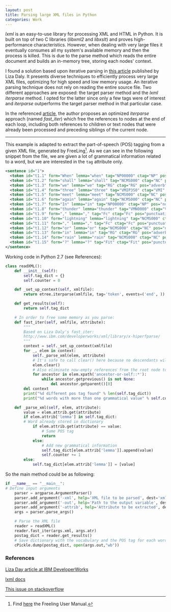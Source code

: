 ```yaml
---
layout: post
title: Parsing large XML files in Python
categories: Work
---
```


*lxml* is an easy-to-use library for processing XML and HTML in Python. It is built on top of two C libraries (*libxml2* and *libxslt*) and proves high-performance characteristics. However, when dealing with very large files it eventually consumes all my system's available memory and then the process is killed. This is due to the parse method which reads the entire document and builds an in-memory tree, storing each nodes' context. 

I found a solution based upon iterative parsing in [this article](https://www.ibm.com/developerworks/xml/library/x-hiperfparse/) published by Liza Daly. It presents diverse techniques to efficiently process very large XML files, optimizing for high speed and low memory usage. An iterative parsing technique does not rely on reading the entire source file. Two different approaches are exposed: the target parser method and the *lxml iterparse* method. I opted for the latter since only a few tags were of interest and *iterparse* outperforms the target parser method in that particular case. 

In the referenced [article](https://www.ibm.com/developerworks/xml/library/x-hiperfparse/), the author proposes an optimized *iterparse* approach (named *fast_iter*) which free the references to nodes at the end of each loop, including both references to children or text nodes that were already been processed and preceding siblings of the current node.

---

This example is adapted to extract the part-of-speech (POS) tagging from a given XML file, generated by FreeLing[^fn-sample_footnote]. As we can see in the following snippet from the file, we are given a lot of grammatical information related to a word, but we are interested in the `tag` attribute only. 

```xml
<sentence id="1">
  <token id="t1.1" form="When" lemma="when" tag="NP00000" ctag="NP" pos="noun" type="proper" ></token>
  <token id="t1.2" form="shall" lemma="shall" tag="NCMS000" ctag="NC" pos="noun" type="common" gen="masculine" num="singular" ></token>
  <token id="t1.3" form="we" lemma="we" tag="RG" ctag="RG" pos="adverb" type="general" ></token>
  <token id="t1.4" form="three" lemma="three" tag="VMIP3S0" ctag="VMI" pos="verb" type="main" mood="indicative" tense="present" person="3" num="singular" ></token>
  <token id="t1.5" form="meet" lemma="meet" tag="NCMS000" ctag="NC" pos="noun" type="common" gen="masculine" num="singular" ></token>
  <token id="t1.6" form="again" lemma="again" tag="NCMS000" ctag="NC" pos="noun" type="common" gen="masculine" num="singular" ></token>
  <token id="t1.7" form="In" lemma="in" tag="NP00000" ctag="NP" pos="noun" type="proper" ></token>
  <token id="t1.8" form="thunder" lemma="thunder" tag="VMN0000" ctag="VMN" pos="verb" type="main" mood="infinitive" ></token>
  <token id="t1.9" form="," lemma="," tag="Fc" ctag="Fc" pos="punctuation" type="comma" ></token>
  <token id="t1.10" form="lightning" lemma="lightning" tag="NCMS000" ctag="NC" pos="noun" type="common" gen="masculine" num="singular" ></token>
  <token id="t1.11" form="," lemma="," tag="Fc" ctag="Fc" pos="punctuation" type="comma" ></token>
  <token id="t1.12" form="or" lemma="or" tag="NCMS000" ctag="NC" pos="noun" type="common" gen="masculine" num="singular" ></token>
  <token id="t1.13" form="in" lemma="in" tag="RG" ctag="RG" pos="adverb" type="general" ></token>
  <token id="t1.14" form="rain" lemma="rain" tag="NCMS000" ctag="NC" pos="noun" type="common" gen="masculine" num="singular" ></token>
  <token id="t1.15" form="?" lemma="?" tag="Fit" ctag="Fit" pos="punctuation" type="questionmark" punctenclose="close" ></token>
</sentence>
```

Working code in Python 2.7 (see References):

```python
class readXML():
    def __init__(self):
        self.tag_dict = {}
        self.counter = 0

    def _set_up_context(self, xmlfile):
        return etree.iterparse(xmlfile, tag='token', events=('end', ))

    def get_results(self):
        return self.tag_dict

    # In order to free some memory as you parse:
    def fast_iter(self, xmlfile, attribute):
        """
        Based on Liza Daly's fast_iter:
        http://www.ibm.com/developerworks/xml/library/x-hiperfparse/
        """
        context = self._set_up_context(xmlfile)
        for _, elem in context:
            self._parse_xml(elem, attribute)
            # It's safe to call clear() here because no descendants will be accessed
            elem.clear()
            # Also eliminate now-empty references from the root node to elem
            for ancestor in elem.xpath('ancestor-or-self::*'):
                while ancestor.getprevious() is not None:
                    del ancestor.getparent()[0]
        del context
        print("%d different pos tag found" % len(self.tag_dict))
        print("%d words with more than one grammatical value" % self.counter)

    def _parse_xml(self, elem, attribute):
        value = elem.attrib.get(attribute)
        if elem.attrib['lemma'] in self.tag_dict: 
        # Word already stored in dictionary
            if elem.attrib.get(attribute) == value: 
            	# Same POS tag
                return
            else:
            	# Add new grammatical information
                self.tag_dict[elem.attrib['lemma']].append(value)  
                self.counter += 1
        else:
            self.tag_dict[elem.attrib['lemma']] = [value]
```

So the main method could be as following:

```python
if __name__ == "__main__":
# Define input arguments
    parser = argparse.ArgumentParser()
    parser.add_argument('-xml', help='XML file to be parsed', dest='xml', required=True)
    parser.add_argument('-out', help='Path to the output variable', dest='out', required=True)
    parser.add_argument('-attrib', help='Attribute to be extracted', dest='atr', default='tag')
    args = parser.parse_args()

    # Parse the XML file
    reader = readXML()
    reader.fast_iter(args.xml, args.atr)
    postag_dict = reader.get_results()
    # Save dictionary with the vocabulary and the POS tag for each word 
    cPickle.dump(postag_dict, open(args.out,"wb"))
```

### References
[Liza Day article at IBM DeveloperWorks](https://www.ibm.com/developerworks/xml/library/x-hiperfparse)

[lxml docs](http://lxml.de/parsing.html#modifying-the-tree)

[This issue on stackoverflow](https://stackoverflow.com/questions/12160418/why-is-lxml-etree-iterparse-eating-up-all-my-memory)

[^fn-sample_footnote]: Find [here](https://talp-upc.gitbooks.io/freeling-user-manual/content/index.html) the Freeling User Manual.
